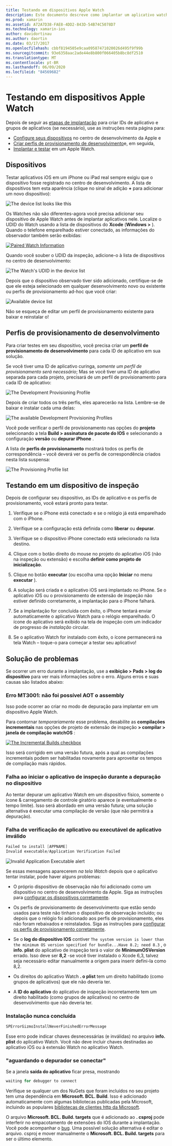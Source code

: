 ```yaml
---
title: Testando em dispositivos Apple Watch
description: Este documento descreve como implantar um aplicativo watchOS criado com o Xamarin para teste em um Apple Watch real. Ele aborda os dispositivos, Provisionando perfis, testando e fornece algumas dicas de solução de problemas.
ms.prod: xamarin
ms.assetid: A72A7D38-FAE8-4DD2-843D-54B74C5078D7
ms.technology: xamarin-ios
author: davidortinau
ms.author: daortin
ms.date: 03/17/2017
ms.openlocfilehash: cbbf8194505e9caa09587471020026d495f9f99b
ms.sourcegitcommit: 93e6358aac2ade44e8b800f066405b8bc8df2510
ms.translationtype: MT
ms.contentlocale: pt-BR
ms.lasthandoff: 06/09/2020
ms.locfileid: "84569682"
---
```

# <a name="testing-on-apple-watch-devices"></a>Testando em dispositivos Apple Watch

Depois de seguir as [etapas de implantação](~/ios/watchos/deploy-test/index.md) para criar IDs de aplicativo e grupos de aplicativos (se necessário), use as instruções nesta página para:

- [Configure seus dispositivos](#devices) no centro de desenvolvimento da Apple e
- [Criar perfis de provisionamento de desenvolvimento](#profiles)e, em seguida,
- [Implantar e testar](#testing) em um Apple Watch.

<a name="devices"></a>

## <a name="devices"></a>Dispositivos

Testar aplicativos iOS em um iPhone ou iPad real sempre exigiu que o dispositivo fosse registrado no centro de desenvolvimento. A lista de dispositivos tem esta aparência (clique no sinal de adição **+** para adicionar um novo dispositivo):

![](device-images/devices-sml.png "The device list looks like this")

Os Watches não são diferentes-agora você precisa adicionar seu dispositivo de Apple Watch antes de implantar aplicativos nele. Localize o UDID do Watch usando a lista de dispositivos do **Xcode** (**Windows >** ). Quando o telefone emparelhado estiver conectado, as informações do observador também serão exibidas:

[![](device-images/xcode-devices-sml.png "Paired Watch Information")](device-images/xcode-devices.png#lightbox)

Quando você souber o UDID da inspeção, adicione-o à lista de dispositivos no centro de desenvolvimento:

![](device-images/devices-watch-sml.png "The Watch's UDID in the device list")

Depois que o dispositivo observado tiver sido adicionado, certifique-se de que ele esteja selecionado em qualquer desenvolvimento novo ou existente ou perfis de provisionamento ad-hoc que você criar:

![](device-images/devices-provisioning.png "Available device list")

Não se esqueça de editar um perfil de provisionamento existente para baixar e reinstalar o!

<a name="profiles"></a>

## <a name="development-provisioning-profiles"></a>Perfis de provisionamento de desenvolvimento

Para criar testes em seu dispositivo, você precisa criar um **perfil de provisionamento de desenvolvimento** para cada ID de aplicativo em sua solução.

Se você tiver uma ID de aplicativo curinga, *somente um perfil de provisionamento será necessário*; Mas se você tiver uma ID de aplicativo separada para cada projeto, precisará de um perfil de provisionamento para cada ID de aplicativo:

![](device-images/provisioningprofile-development.png "The Development Provisioning Profile")

Depois de criar todos os três perfis, eles aparecerão na lista. Lembre-se de baixar e instalar cada uma delas:

![](device-images/provisioningprofiles.png "The available Development Provisioning Profiles")

Você pode verificar o perfil de provisionamento nas opções do **projeto** selecionando a tela **Build > assinatura de pacote do IOS** e selecionando a configuração **versão** ou **depurar iPhone** .

A lista de **perfis de provisionamento** mostrará todos os perfis de correspondência – você deverá ver os perfis de correspondência criados nesta lista suspensa:

![](device-images/options-selectprofile.png "The Provisioning Profile list")

<a name="testing"></a>

## <a name="testing-on-a-watch-device"></a>Testando em um dispositivo de inspeção

Depois de configurar seu dispositivo, as IDs de aplicativo e os perfis de provisionamento, você estará pronto para testar.

1. Verifique se o iPhone está conectado e se o relógio já está emparelhado com o iPhone.

2. Verifique se a configuração está definida como **liberar** ou **depurar**.

3. Verifique se o dispositivo iPhone conectado está selecionado na lista destino.

4. Clique com o botão direito do mouse no projeto do aplicativo iOS (não na inspeção ou extensão) e escolha **definir como projeto de inicialização**.

5. Clique no botão **executar** (ou escolha uma opção **Iniciar** no menu **executar** ).

6. A solução será criada e o aplicativo iOS será implantado no iPhone.
  Se o aplicativo iOS ou o provisionamento de extensão de inspeção não estiver definido corretamente, a implantação para o iPhone falhará.

7. Se a implantação for concluída com êxito, o iPhone tentará enviar automaticamente o aplicativo Watch para o relógio emparelhado. O ícone do aplicativo será exibido na tela de inspeção com um indicador de progresso de *instalação* circular.

8. Se o aplicativo Watch for instalado com êxito, o ícone permanecerá na tela Watch – toque-o para começar a testar seu aplicativo!

## <a name="troubleshooting"></a>Solução de problemas

Se ocorrer um erro durante a implantação, use a **exibição > Pads > log do dispositivo** para ver mais informações sobre o erro. Alguns erros e suas causas são listados abaixo:

### <a name="error-mt3001-could-not-aot-the-assembly"></a>Erro MT3001: não foi possível AOT o assembly

Isso pode ocorrer ao criar no modo de depuração para implantar em um dispositivo Apple Watch.

Para contornar *temporariamente* esse problema, desabilite as **compilações incrementais** nas opções de projeto de extensão de inspeção **> compilar > janela de compilação watchOS** :

[![](device-images/disable-incremental-sml.png "The Incremental Builds checkbox")](device-images/disable-incremental.png#lightbox)

Isso será corrigido em uma versão futura, após a qual as compilações incrementais podem ser habilitadas novamente para aproveitar os tempos de compilação mais rápidos.

### <a name="watch-app-fails-to-start-while-debugging-on-device"></a>Falha ao iniciar o aplicativo de inspeção durante a depuração no dispositivo

Ao tentar depurar um aplicativo Watch em um dispositivo físico, somente o ícone & carregamento de controle giratório aparece (e eventualmente o tempo limite). Isso será abordado em uma versão futura; uma solução alternativa é executar uma compilação de versão (que não permitirá a depuração).

### <a name="invalid-application-executable-or-application-verification-failed"></a>Falha de verificação de aplicativo ou executável de aplicativo inválido

```csharp
Failed to install [APPNAME]
Invalid executable/Application Verification Failed
```

![](device-images/invalid-application-executable.png "Invalid Application Executable alert")

Se essas mensagens aparecerem *na tela Watch* depois que o aplicativo tentar instalar, pode haver alguns problemas:

- O próprio dispositivo de observação não foi adicionado como um dispositivo no centro de desenvolvimento da Apple. Siga as instruções para [configurar os dispositivos corretamente](#devices).

- Os perfis de provisionamento de desenvolvimento que estão sendo usados para teste não tinham o dispositivo de observação incluído; ou depois que o relógio foi adicionado aos perfis de provisionamento, eles não foram rebaixados e reinstalados. Siga as instruções para [configurar os perfis de provisionamento corretamente](#profiles).

- Se o **log do dispositivo IOS** contiver `The system version is lower than the minimum OS version specified for bundle...Have 8.2; need 8.3` , o **info. plist** do aplicativo de inspeção terá o valor de **MinimumOSVersion** errado.
  Isso deve ser **8,2** -se você tiver instalado o Xcode 6,3, talvez seja necessário editar manualmente a origem para inserir defini-la como 8,2.

- Os direitos do aplicativo Watch **. o plist** tem um direito habilitado (como grupos de aplicativos) que ele não deveria ter.

- A **ID do aplicativo** do aplicativo de inspeção incorretamente tem um direito habilitado (como grupos de aplicativos) no centro de desenvolvimento que não deveria ter.

### <a name="install-never-finished"></a>Instalação nunca concluída

```csharp
SPErrorGizmoInstallNeverFinishedErrorMessage
```

Esse erro pode indicar chaves desnecessárias (e inválidas) no arquivo **info. plist** do aplicativo Watch. Você não deve incluir chaves destinadas ao aplicativo iOS ou à extensão Watch no aplicativo Watch.

<!--eg. NSLocationAlwaysUsageDescription -->

### <a name="waiting-for-debugger-to-connect"></a>"aguardando o depurador se conectar"

Se a janela **saída do aplicativo** ficar presa, mostrando

```csharp
waiting for debugger to connect
```

Verifique se qualquer um dos NuGets que foram incluídos no seu projeto tem uma dependência em **Microsoft. BCL. Build**. Isso é adicionado automaticamente com algumas bibliotecas publicadas pela Microsoft, incluindo as populares [bibliotecas de clientes http da Microsoft](https://www.nuget.org/packages/Microsoft.Net.Http/).

O arquivo **Microsoft. BCL. Build. targets** que é adicionado ao **. csproj** pode interferir no empacotamento de extensões do IOS durante a implantação. Você pode acompanhar o [bug](https://bugzilla.xamarin.com/show_bug.cgi?id=29912).
Uma possível solução alternativa é editar o arquivo. csproj e mover manualmente o **Microsoft. BCL. Build. targets** para ser o último elemento.
